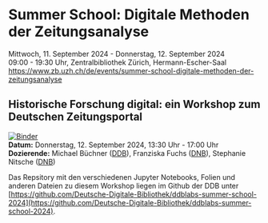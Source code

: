 # Summer School: Digitale Methoden der Zeitungsanalyse

Mittwoch, 11. September 2024 - Donnerstag, 12. September 2024  
09:00 - 19:30 Uhr, Zentralbibliothek Zürich, Hermann-Escher-Saal  
https://www.zb.uzh.ch/de/events/summer-school-digitale-methoden-der-zeitungsanalyse  

## Historische Forschung digital: ein Workshop zum Deutschen Zeitungsportal
[![Binder](https://mybinder.org/badge_logo.svg)](https://mybinder.org/v2/gh/Deutsche-Digitale-Bibliothek/ddblabs-summer-school-2024/HEAD)  
**Datum:** Donnerstag, 12. September 2024, 13:30 Uhr - 17:00 Uhr  
**Dozierende:** Michael Büchner ([DDB](https://www.deutsche-digitale-bibliothek.de/)), Franziska Fuchs ([DNB](https://www.dnb.de/)), Stephanie Nitsche ([DNB](https://www.dnb.de/)) 

Das Repsitory mit den verschiedenen Jupyter Notebooks, Folien und anderen Dateien zu diesem Workshop liegen im Github der DDB unter [https://github.com/Deutsche-Digitale-Bibliothek/ddblabs-summer-school-2024](https://github.com/Deutsche-Digitale-Bibliothek/ddblabs-summer-school-2024).
